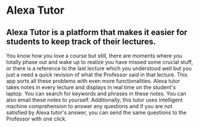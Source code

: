 # Alexa Tutor

## Alexa Tutor is a platform that makes it easier for students to keep track of their lectures.

You know how you love a course but still, there are moments where you totally phase out and wake up to realize you have missed some crucial stuff, or there is a reference to the last lecture which you understood well but you just a need a quick revision of what the Professor said in that lecture. This app sorts all these problems with even more functionalities. Alexa tutor takes notes in every lecture and displays in real time on the student's laptop. You can search for keywords and phrases in these notes. You can also email these notes to yourself. Additionally, this tutor uses intelligent machine comprehension to answer any questions and if you are not satisfied by Alexa tutor's answer, you can send the same questions to the Professor with one click.
